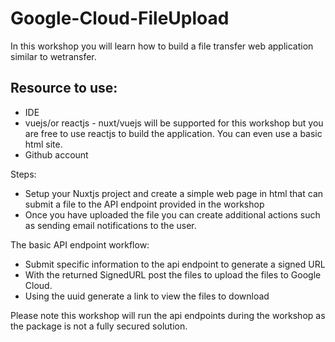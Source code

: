 # Google-Cloud-FileUpload
 
In this workshop you will learn how to build a file transfer web application similar to wetransfer.

## Resource to use:

- IDE
- vuejs/or reactjs - nuxt/vuejs will be supported for this workshop but you are free to use reactjs to build the application. You can even use a basic html site.
- Github account


Steps:

- Setup your Nuxtjs project and create a simple web page in html that can submit a file to the API endpoint provided in the workshop
- Once you have uploaded the file you can create additional actions such as sending email notifications to the user.

The basic API endpoint workflow:
- Submit specific information to the api endpoint to generate a signed URL
- With the returned SignedURL post the files to upload the files to Google Cloud.
- Using the uuid generate a link to view the files to download


Please note this workshop will run the api endpoints during the workshop as the package is not a fully secured solution. 
